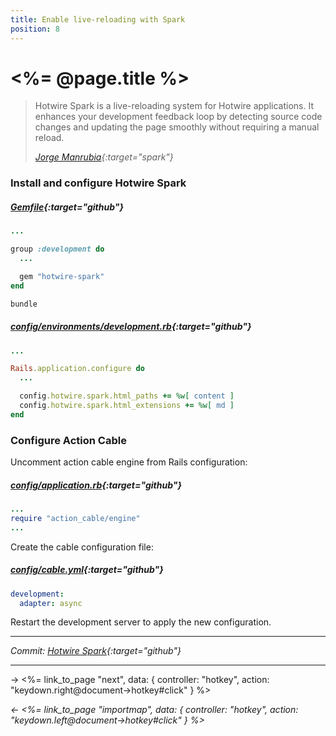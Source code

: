 ```yaml
---
title: Enable live-reloading with Spark
position: 8
---
```


# <%= @page.title %>

> Hotwire Spark is a live-reloading system for Hotwire applications. It enhances your development feedback loop by detecting source code changes and updating the page smoothly without requiring a manual reload.
>
> _[Jorge Manrubia](https://github.com/hotwired/spark){:target="spark"}_

### Install and configure Hotwire Spark

##### _[Gemfile](https://github.com/fcatuhe/rails-static/blob/df850b488f9068112f64dde417ec6a8a62706833/Gemfile#L45){:target="github"}_

```ruby
...

group :development do
  ...

  gem "hotwire-spark"
end
```

```sh
bundle
```

##### _[config/environments/development.rb](https://github.com/fcatuhe/rails-static/blob/df850b488f9068112f64dde417ec6a8a62706833/config/environments/development.rb#L46){:target="github"}_

```ruby
...

Rails.application.configure do
  ...

  config.hotwire.spark.html_paths += %w[ content ]
  config.hotwire.spark.html_extensions += %w[ md ]
end
```

### Configure Action Cable

Uncomment action cable engine from Rails configuration:

##### _[config/application.rb](https://github.com/fcatuhe/rails-static/blob/df850b488f9068112f64dde417ec6a8a62706833/config/application.rb#L14){:target="github"}_

```ruby
...
require "action_cable/engine"
...
```

Create the cable configuration file:

##### _[config/cable.yml](https://github.com/fcatuhe/rails-static/blob/df850b488f9068112f64dde417ec6a8a62706833/config/cable.yml){:target="github"}_

```yaml
development:
  adapter: async
```

Restart the development server to apply the new configuration.

---

_Commit: [Hotwire Spark](https://github.com/fcatuhe/rails-static/commit/df850b488f9068112f64dde417ec6a8a62706833){:target="github"}_

---

→ <%= link_to_page "next", data: { controller: "hotkey", action: "keydown.right@document->hotkey#click" } %>

_← <%= link_to_page "importmap", data: { controller: "hotkey", action: "keydown.left@document->hotkey#click" } %>_
